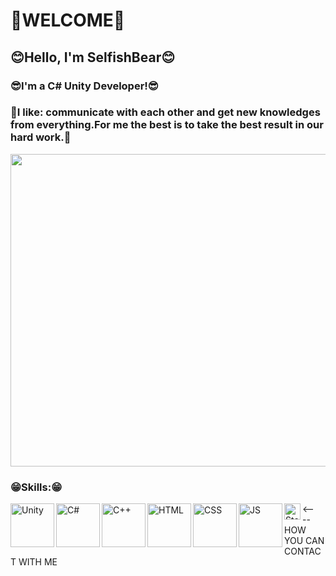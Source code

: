 # 👋WELCOME👋
## 😊Hello, I'm SelfishBear😊

### 😎I'm a C# Unity Developer!😎

### 🤩I like: communicate with each other and get new knowledges from everything.For me the best is to take the best result in our hard work.🤩

<img src="https://www.icegif.com/wp-content/uploads/2023/05/icegif-796.gif" width="1000" height="500px">

### 😁Skills:😁

<img align="left" alt="Unity" width="70px" height="70px" src="https://avatars.githubusercontent.com/u/426196?s=48&v=4"/>
<img align="left" alt="C#" width="70px" height="70px"src="https://iconape.com/wp-content/png_logo_vector/c.png"/>
<img align="left" alt="C++" width="70px" height="70px"src="https://upload.wikimedia.org/wikipedia/commons/thumb/1/18/ISO_C%2B%2B_Logo.svg/320px-ISO_C%2B%2B_Logo.svg.png"/>
<img align="left" alt="HTML" width="70px" height="70px"src="https://upload.wikimedia.org/wikipedia/commons/thumb/6/61/HTML5_logo_and_wordmark.svg/120px-HTML5_logo_and_wordmark.svg.png"/>
<img align="left" alt="CSS" width="70px" height="70px"src="https://upload.wikimedia.org/wikipedia/commons/thumb/d/d5/CSS3_logo_and_wordmark.svg/180px-CSS3_logo_and_wordmark.svg.png"/>
<img align="left" alt="JS" width="70px" height="70px"src="https://upload.wikimedia.org/wikipedia/commons/thumb/9/99/Unofficial_JavaScript_logo_2.svg/360px-Unofficial_JavaScript_logo_2.svg.png"/>


<a href= "https://steamcommunity.com/profiles/76561198941862913/">
<img align ="left" alt="Steam" width="26px" src="https://upload.|wikimedia.org/wikipedia/commons/thumb/8/83/Steam_icon_logo.svg/225px-Steam_icon_logo.svg.png"/>
</a>
<----HOW YOU CAN CONTACT WITH ME









